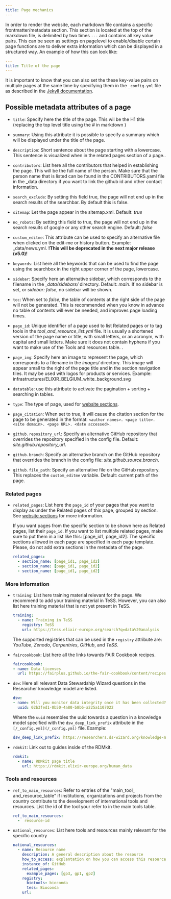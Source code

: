 ```yaml
---
title: Page mechanics
---
```


In order to render the website, each markdown file contains a specific frontmatter/metadata section. This section is located at the top of the markdown file, is delimited by two times `---` and contains all key value pairs. This can be seen as settings on pagelevel to enable/disable certain page functions are to deliver extra information which can be displayed in a structured way. An example of how this can look like:

```yaml
---
title: Title of the page
---
```

It is important to know that you can also set the these key-value pairs on multiple pages at the same time by specifying them in the `_config.yml` file as described in the [Jekyll documentation](https://jekyllrb.com/docs/configuration/front-matter-defaults/).

## Possible metadata attributes of a page


* `title`: Specify here the title of the page. This wil be the H1 title (replacing the top level title using the # in markdown )

* `summary`: Using this attribute it is possible to specify a summary which will be displayed under the title of the page.

* `description`: Short sentence about the page starting with a lowercase. This sentence is visualized when in the related pages section of a page..

* `contributors`: List here all the contributors that helped in establishing the page. This will be the full name of the person. Make sure that the person name that is listed can be found in the CONTRIBUTORS.yaml file in the _data directory if you want to link the github id and other contact information.

* `search_exclude`: By setting this field true, the page will not end up in the search results of the searchbar. By default this is false.

* `sitemap`: Let the page appear in the sitemap.xml. Default: *true*

* `no_robots`: By setting this field to true, the page will not end up in the search results of google or any other search engine. Default: *false*

* `custom_editme`: This attribute can be used to specify an alternative file when clicked on the edit-me or history button. Example: _data/news.yml. **!This will be deprecated in the next major release (v5.0)!**

* `keywords`: List here all the keywords that can be used to find the page using the searchbox in the right upper corner of the page, lowercase.

* `sidebar`: Specify here an alternative sidebar, which corresponds to the filename in the *_data/sidebars/* directory. Default: *main*. If no sidebar is set, or *sidebar: false*, no sidebar will be shown.

* `toc`: When set to *false*, the table of contents at the right side of the page will not be generated. This is recommended when you know in advance no table of contents will ever be needed, and improves page loading times.

* `page_id`: Unique identifier of a page used to list Related pages or to tag tools in the *tool_and_resource_list.yml* file. It is usually a shortened version of the page name or title, with small letters, or an acronym, with capital and small letters. Make sure it does not contain hyphens if you want to make use of the Tools and resources table. .

* `page_img`: Specify here an image to represent the page, which corresponds to a filename in the *images/* directory. This image will appear small to the right of the page title and in the section navigation tiles. It may be used with logos for products or services. Example: infrastructures/ELIXIR_BELGIUM_white_background.svg

* `datatable`: use this attribute to activate the pagination + sorting + searching in tables.

* `type`: The type of page, used for [website sections](website_sections).

* `page_citation`: When set to true, it will cause the citation section for the page to be generated in the format: `<author names>. <page title>. <site domain>. <page URL>. <date accessed>.`

* `github.repository_url`: Specify an alternative GitHub repository that overrides the repository specified in the config file. Default: *site.github.repository_url*.

* `github.branch`: Specify an alternative branch on the GitHub repository that overrides the branch in the config file: *site.github.source.branch*.

* `github.file_path`: Specify an alternative file on the GitHub repository. This replaces the `custom_editme` variable. Default: current path of the page.

### Related pages

* `related_pages`: List here the `page_id` of your pages that you want to display as under the Related pages of this page, grouped by section. See [website sections](website_sections) for more information.

  If you want pages from the specific section to be shown here as Related pages, list their `page_id`. If you want to list multiple related pages, make sure to put them in a list like this: [page_id1, page_id2]. The specific sections allowed in each page are specified in each page template. Please, do not add extra sections in the metadata of the page.

  ```yml
  related_pages:
    - section_name: [page_id1, page_id2]
    - section_name: [page_id1, page_id2]
    - section_name: [page_id1, page_id2]
  ```


### More information


* `training`: List here training material relevant for the page. We recommend to add your training material in TeSS. However, you can also list here training material that is not yet present in TeSS.

  ```yml
  training:
    - name: Training in TeSS
      registry: TeSS
      url: https://tess.elixir-europe.org/search?q=data%20analysis
  ```

  The supported registries that can be used in the `registry` attribute are: *YouTube*, *Zenodo*, *Carpentries*, *GitHub*, and *TeSS*.

* `faircookbook`: List here all the links towards FAIR Cookbook recipes.

  ```yml
  faircookbook:
  - name: Data licenses
    url: https://fairplus.github.io/the-fair-cookbook/content/recipes/reusability/ATI_licensing_data.html
  ```

* `dsw`: Here all relevant Data Stewardship Wizard questions in the Researcher knowledge model are listed.

  ```yml
  dsw:
  - name: Will you monitor data integrity once it has been collected?
    uuid: 02b3fed1-0b50-4a80-b8b6-a225a1107022
  ```
  Where the `uuid` resembles the uuid towards a question in a knowledge model specified with the `dsw_deep_link_prefix` attribute in the `[/_config.yml](/_config.yml)` file. Example:
  ```yml
  dsw_deep_link_prefix: https://researchers.ds-wizard.org/knowledge-models/dsw:root:latest/preview?questionUuid=
  ```

* `rdmkit`: Link out to guides inside of the RDMkit.
  ```yml
  rdmkit:
    - name: RDMkit page title
      url: https://rdmkit.elixir-europe.org/human_data
  ```

### Tools and resources

* `ref_to_main_resources`: Refer to entries of the "main_tool_ and_resource_table" if institutions, organizations and projects from the country contribute to the development of international tools and resources. List the id of the tool your refer to in the main tools table.

  ```yml
  ref_to_main_resources:
    -  resource-id
  ```
* `national_resources`: List here tools and resources mainly relevant for the specific country

  ```yml
  national_resources:
    - name: Resource name
      description: A general description about the resource
      how_to_access: explantation on how you can access this resource
      instance_of: GitHub
      related_pages:
        example_pages: [gp3, gp1, gp2]
      registry:
        biotools: bioconda
        tess: Bioconda
      url:
  ```




